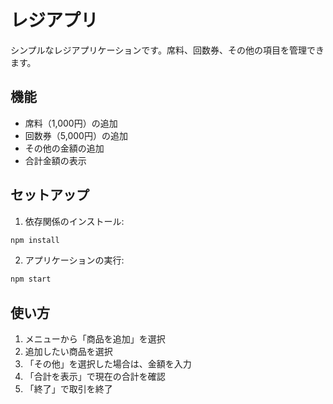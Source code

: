 # レジアプリ

シンプルなレジアプリケーションです。席料、回数券、その他の項目を管理できます。

## 機能

- 席料（1,000円）の追加
- 回数券（5,000円）の追加
- その他の金額の追加
- 合計金額の表示

## セットアップ

1. 依存関係のインストール:
```bash
npm install
```

2. アプリケーションの実行:
```bash
npm start
```

## 使い方

1. メニューから「商品を追加」を選択
2. 追加したい商品を選択
3. 「その他」を選択した場合は、金額を入力
4. 「合計を表示」で現在の合計を確認
5. 「終了」で取引を終了 